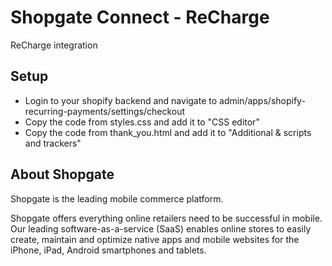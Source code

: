 # Shopgate Connect - ReCharge

ReCharge integration


## Setup

- Login to your shopify backend and navigate to admin/apps/shopify-recurring-payments/settings/checkout 
- Copy the code from styles.css and add it to "CSS editor"
- Copy the code from thank_you.html and add it to "Additional & scripts and trackers"


## About Shopgate

Shopgate is the leading mobile commerce platform.

Shopgate offers everything online retailers need to be successful in mobile. Our leading
software-as-a-service (SaaS) enables online stores to easily create, maintain and optimize native
apps and mobile websites for the iPhone, iPad, Android smartphones and tablets.